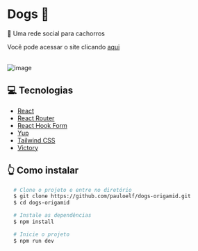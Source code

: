 # Dogs 🐾
<div>
  <p>📝 Uma rede social para cachorros</p>
  <div>Você pode acessar o site clicando <a href='https://dogs-paulodev.vercel.app/' target="_blank" rel="noopener noreferrer">aqui</a></div>
</div>
</br>

![image](https://github.com/pauloelf/dogs-origamid/assets/97705403/d9aa8217-fab0-4ea6-9a53-c41ad47b739d)

<h2>💻 Tecnologias</h2>
<ul>
    <li><a href="https://react.dev" target="_blank">React</a></li>
    <li><a href="https://reactrouter.com/en/main" target="_blank" rel="noopener noreferrer">React Router</a></li>
    <li><a href="https://www.react-hook-form.com" target="_blank" rel="noopener noreferrer">React Hook Form</a></li>
    <li><a href="https://www.npmjs.com/package/yup" target="_blank" rel="noopener noreferrer">Yup</a></li>
    <li><a href="https://tailwindcss.com" target="_blank" rel="noopener noreferrer">Tailwind CSS</a></li>
    <li><a href="https://github.com/FormidableLabs/victory" target="_blank" rel="noopener noreferrer">Victory</a></li>
</ul>

<h2>👆 Como instalar</h2>

```bash
  # Clone o projeto e entre no diretório
  $ git clone https://github.com/pauloelf/dogs-origamid.git
  $ cd dogs-origamid
```
```bash
  # Instale as dependências
  $ npm install
```
```bash
  # Inicie o projeto
  $ npm run dev
```
